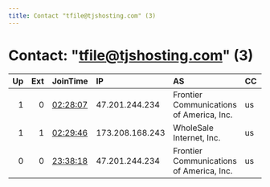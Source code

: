 ```yaml
---
title: Contact "tfile@tjshosting.com" (3)
---
```


# Contact: "tfile@tjshosting.com" (3)

|   Up |   Ext | JoinTime                                                                                            | IP              | AS                                       | CC   |   ORp |   Dirp | OS    | Version   | Nickname      |   eFamMembers |
|-----:|------:|:----------------------------------------------------------------------------------------------------|:----------------|:-----------------------------------------|:-----|------:|-------:|:------|:----------|:--------------|--------------:|
|    1 |     0 | [02:28:07](https://metrics.torproject.org/rs.html#details/00A86238F0CFEC27EAC93298F8598EC3C1C527A5) | 47.201.244.234  | Frontier Communications of America, Inc. | us   |  9001 |   9030 | Linux | 0.4.4.5   | TJsHomeRelay  |             1 |
|    1 |     1 | [02:29:46](https://metrics.torproject.org/rs.html#details/2F132C7EF63CC728D75A23A6AC10B784B6CA6B97) | 173.208.168.243 | WholeSale Internet, Inc.                 | us   |  9001 |   9030 | Linux | 0.4.4.5   | TJsCloudRelay |             1 |
|    0 |     0 | [23:38:18](https://metrics.torproject.org/rs.html#details/18E8CD207615B5706F9947A9D6E5236FFD3114F5) | 47.201.244.234  | Frontier Communications of America, Inc. | us   |  9001 |      0 | Linux | 0.4.4.5   | TJsHomeRelay  |             1 |
